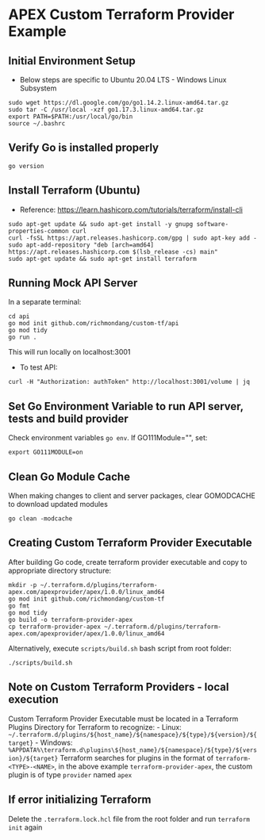 # APEX Custom Terraform Provider Example

## Initial Environment Setup

- Below steps are specific to Ubuntu 20.04 LTS - Windows Linux Subsystem

```
sudo wget https://dl.google.com/go/go1.14.2.linux-amd64.tar.gz
sudo tar -C /usr/local -xzf go1.17.3.linux-amd64.tar.gz
export PATH=$PATH:/usr/local/go/bin
source ~/.bashrc
```
## Verify Go is installed properly
```
go version
```


## Install Terraform (Ubuntu)
- Reference: https://learn.hashicorp.com/tutorials/terraform/install-cli
```
sudo apt-get update && sudo apt-get install -y gnupg software-properties-common curl
curl -fsSL https://apt.releases.hashicorp.com/gpg | sudo apt-key add -
sudo apt-add-repository "deb [arch=amd64] https://apt.releases.hashicorp.com $(lsb_release -cs) main"
sudo apt-get update && sudo apt-get install terraform
```

## Running Mock API Server
In a separate terminal:
```
cd api
go mod init github.com/richmondang/custom-tf/api
go mod tidy
go run .
```
This will run locally on localhost:3001
- To test API:
```
curl -H "Authorization: authToken" http://localhost:3001/volume | jq
```


## Set Go Environment Variable to run API server, tests and build provider
Check environment variables `go env`. If GO111Module="", set:
```
export GO111MODULE=on
```

## Clean Go Module Cache
When making changes to client and server packages, clear GOMODCACHE to download updated modules
```
go clean -modcache
```

## Creating Custom Terraform Provider Executable
After building Go code, create terraform provider executable and copy to appropriate directory structure:
```
mkdir -p ~/.terraform.d/plugins/terraform-apex.com/apexprovider/apex/1.0.0/linux_amd64
go mod init github.com/richmondang/custom-tf
go fmt
go mod tidy
go build -o terraform-provider-apex
cp terraform-provider-apex ~/.terraform.d/plugins/terraform-apex.com/apexprovider/apex/1.0.0/linux_amd64
```
Alternatively, execute `scripts/build.sh` bash script from root folder:
```
./scripts/build.sh
```

## Note on Custom Terraform Providers - local execution
Custom Terraform Provider Executable must be located in a Terraform Plugins Directory for Terraform to recognize:
    - Linux: `~/.terraform.d/plugins/${host_name}/${namespace}/${type}/${version}/${target}`
    - Windows: `%APPDATA%\terraform.d\plugins\${host_name}/${namespace}/${type}/${version}/${target}`
Terraform searches for plugins in the format of `terraform-<TYPE>-<NAME>`, in the above example `terraform-provider-apex`, the custom plugin is of type `provider` named `apex`

## If error initializing Terraform
Delete the `.terraform.lock.hcl` file from the root folder and run `terraform init` again
